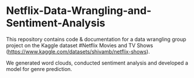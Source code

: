 # Netflix-Data-Wrangling-and-Sentiment-Analysis

This repository contains code & documentation for a data wrangling group project on the Kaggle dataset #Netflix Movies and TV Shows (https://www.kaggle.com/datasets/shivamb/netflix-shows).

We generated word clouds, conducted sentiment analysis and developed a model for genre prediction.
